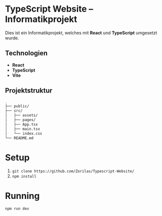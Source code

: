 # TypeScript Website – Informatikprojekt

Dies ist ein Informatikprojekt, welches mit **React** und **TypeScript** umgesetzt wurde.

## Technologien

- **React**
- **TypeScript**
- **Vite** 

## Projektstruktur

```bash
.
├── public/               
├── src/
│   ├── assets/       
│   ├── pages/            
│   ├── App.tsx           
│   ├── main.tsx          
│   └── index.css                 
└── README.md             
```
# Setup

1. `git clone https://github.com/Zorilas/Typescript-Website/`
2. `npm install`

# Running
`npm run dev`
